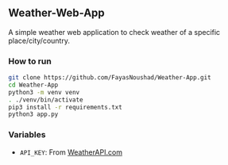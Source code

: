 ## Weather-Web-App
A simple weather web application to check weather of a specific place/city/country.

### How to run

```sh
git clone https://github.com/FayasNoushad/Weather-App.git
cd Weather-App
python3 -m venv venv
. ./venv/bin/activate
pip3 install -r requirements.txt
python3 app.py
```

### Variables

- `API_KEY`: From [WeatherAPI.com](https://www.weatherapi.com/my/)
